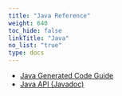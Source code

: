 ```yaml
---
title: "Java Reference"
weight: 640
toc_hide: false
linkTitle: "Java"
no_list: "true"
type: docs
---
```



*   [Java Generated Code Guide](/docs/reference/java/java-generated)
*   [Java API (Javadoc)](/docs/reference/java/api-docs/overview-summary.html)
